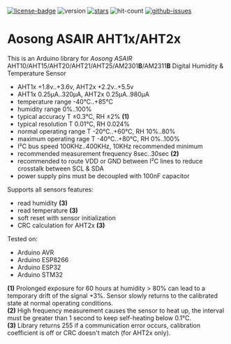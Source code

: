 [![license-badge][]][license] ![version] [![stars][]][stargazers] ![hit-count] [![github-issues][]][issues]

# Aosong ASAIR AHT1x/AHT2x

This is an Arduino library for _Aosong ASAIR_ AHT10/AHT15/AHT20/AHT21/AHT25/AM2301**B**/AM2311**B** Digital Humidity & Temperature Sensor

- AHT1x +1.8v..+3.6v, AHT2x +2.2v..+5.5v
- AHT1x 0.25μA..320μA, AHT2x 0.25μA..980μA
- temperature range -40°C..+85°C
- humidity range 0%..100%
- typical accuracy T ±0.3°C, RH ±2% **(1)**
- typical resolution T 0.01°C, RH 0.024%
- normal operating range T -20°C..+60°C, RH 10%..80%
- maximum operating rage T -40°C..+80°C, RH 0%..100%
- I²C bus speed 100KHz..400KHz, 10KHz recommended minimum
- recommended measurement frequency 8sec..30sec **(2)**
- recommended to route VDD or GND between I²C lines to reduce crosstalk between SCL & SDA
- power supply pins must be decoupled with 100nF capacitor

Supports all sensors features:
- read humidity **(3)**
- read temperature **(3)**
- soft reset with sensor initialization
- CRC calculation for AHT2x **(3)**

Tested on:
- Arduino AVR
- Arduino ESP8266
- Arduino ESP32
- Arduino STM32

**(1)** Prolonged exposure for 60 hours at humidity > 80% can lead to a temporary drift of the signal +3%. Sensor slowly returns to the calibrated state at normal operating conditions.<br>
**(2)** High frequency measurement causes the sensor to heat up, the interval must be greater than 1 second to keep self-heating below 0.1°C.<br>
**(3)** Library returns 255 if a communication error occurs, calibration coefficient is off or CRC doesn't match (for AHT2x only).

[license-badge]: https://img.shields.io/badge/License-GPLv3-blue.svg
[license]:       https://choosealicense.com/licenses/gpl-3.0/
[version]:       https://img.shields.io/badge/Version-1.1.6-green.svg
[stars]:         https://img.shields.io/github/stars/enjoyneering/AHTxx.svg
[stargazers]:    https://github.com/enjoyneering/AHTxx/stargazers
[hit-count]:     https://hits.seeyoufarm.com/api/count/incr/badge.svg?url=https%3A%2F%2Fgithub.com%2Fenjoyneering%2FAHTxx&count_bg=%2379C83D&title_bg=%23555555&icon=&icon_color=%23E7E7E7&title=hits&edge_flat=false
[github-issues]: https://img.shields.io/github/issues/enjoyneering/AHTxx.svg
[issues]:        https://github.com/enjoyneering/AHTxx/issues/
